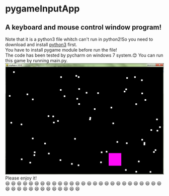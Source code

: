 # pygameInputApp
## A keyboard and mouse control window program!<br>
Note that it is a python3 file whitch can't run in python2!So you need to download and install [python3](https://www.python.org/downloads/) first.<br>
You have to install pygame module before run the file!<br>
The code has been tested by pycharm on windows 7 system.😊 You can run this game by running main.py. <br>
![](https://github.com/Nick-Aaron/pygameInputApp/blob/master/picture.png)<br>
Please enjoy it!<br>
 :satisfied: :satisfied: :satisfied: :satisfied: :satisfied: :satisfied: :satisfied: :satisfied: :satisfied: :satisfied: :satisfied: :satisfied: :satisfied: :satisfied: :satisfied: :satisfied: :satisfied: :satisfied: :satisfied: :satisfied: :satisfied: :satisfied: :satisfied: :satisfied: :satisfied: :satisfied: :satisfied: :satisfied: :satisfied: :satisfied: :satisfied: :satisfied: :satisfied: :satisfied: :satisfied: :satisfied: :satisfied: :satisfied: :satisfied: :satisfied: 
